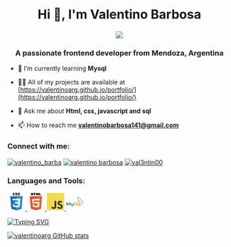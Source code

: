 <h1 align="center">Hi 👋, I'm Valentino Barbosa</h1>
<div align="center">
<img align="center" src="https://media.giphy.com/media/zOvBKUUEERdNm/giphy.gif" width="400px">
</div>
<h3 align="center">A passionate frontend developer from Mendoza, Argentina</h3>

- 🌱 I’m currently learning **Mysql**

- 👨‍💻 All of my projects are available at [https://valentinoarg.github.io/portfolio/](https://valentinoarg.github.io/portfolio/)

- 💬 Ask me about **Html, css, javascript and sql**

- 📫 How to reach me **valentinobarbosa141@gmail.com**

<h3 align="left">Connect with me:</h3>
<p align="left">
<a href="https://twitter.com/valentino_barba" target="blank"><img align="center" src="https://raw.githubusercontent.com/rahuldkjain/github-profile-readme-generator/master/src/images/icons/Social/twitter.svg" alt="valentino_barba" height="30" width="40" /></a>
<a href="https://fb.com/valentino barbosa" target="blank"><img align="center" src="https://raw.githubusercontent.com/rahuldkjain/github-profile-readme-generator/master/src/images/icons/Social/facebook.svg" alt="valentino barbosa" height="30" width="40" /></a>
<a href="https://instagram.com/val3ntin00" target="blank"><img align="center" src="https://raw.githubusercontent.com/rahuldkjain/github-profile-readme-generator/master/src/images/icons/Social/instagram.svg" alt="val3ntin00" height="30" width="40" /></a>
</p>

<h3 align="left">Languages and Tools:</h3>
<p align="left"> <a href="https://www.w3schools.com/css/" target="_blank" rel="noreferrer"> <img src="https://raw.githubusercontent.com/devicons/devicon/master/icons/css3/css3-original-wordmark.svg" alt="css3" width="40" height="40"/> </a> <a href="https://www.w3.org/html/" target="_blank" rel="noreferrer"> <img src="https://raw.githubusercontent.com/devicons/devicon/master/icons/html5/html5-original-wordmark.svg" alt="html5" width="40" height="40"/> </a> <a href="https://developer.mozilla.org/en-US/docs/Web/JavaScript" target="_blank" rel="noreferrer"> <img src="https://raw.githubusercontent.com/devicons/devicon/master/icons/javascript/javascript-original.svg" alt="javascript" width="40" height="40"/> </a> <a href="https://www.mysql.com/" target="_blank" rel="noreferrer"> <img src="https://raw.githubusercontent.com/devicons/devicon/master/icons/mysql/mysql-original-wordmark.svg" alt="mysql" width="40" height="40"/> </a> </p>


[![Typing SVG](https://readme-typing-svg.demolab.com?font=Fira+Code&pause=1000&width=435&lines=Hi+%F0%9F%91%8B!+I'm+Valentino+Barbosa;welcome+to+my+site+%E2%98%95;i+am+a+junior+programmer+%F0%9F%96%A5%EF%B8%8F;nice+to+meet+you+%F0%9F%99%83)](https://git.io/typing-svg)

  [![valentinoarg GitHub stats](https://github-readme-stats.vercel.app/api?username=valentinoarg)](https://github.com/anuraghazra/github-readme-stats)
